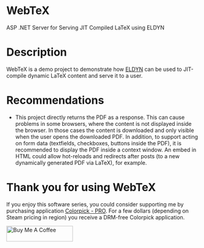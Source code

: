 # WebTeX
ASP .NET Server for Serving JIT Compiled LaTeX using ELDYN

# Description
WebTeX is a demo project to demonstrate how [ELDYN](https://github.com/jetspiking/ELDYN) can be used to JIT-compile dynamic LaTeX content and serve it to a user.

# Recommendations
- This project directly returns the PDF as a response. This can cause problems in some browsers, where the content is not displayed inside the browser. In those cases the content is downloaded and only visible when the user opens the downloaded PDF. In addition, to support acting on form data (textfields, checkboxes, buttons inside the PDF), it is recommended to display the PDF inside a context window. An embed in HTML could allow hot-reloads and redirects after posts (to a new dynamically generated PDF via LaTeX), for example.

# Thank you for using WebTeX
If you enjoy this software series, you could consider supporting me by purchasing application [Colorpick - PRO](https://store.steampowered.com/app/1388790/Colorpick__PRO). For a few dollars (depending on Steam pricing in region) you receive a DRM-free Colorpick application.

<a href="https://www.buymeacoffee.com/DustinHendriks" target="_blank"><img src="https://cdn.buymeacoffee.com/buttons/default-orange.png" alt="Buy Me A Coffee" height="41" width="174"></a>
